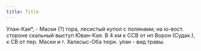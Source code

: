 ```yaml
---
title: Title
---
```


Улан-Кая*, - Маски (?) гора, лесистый купол с полянами; на ю-вост. стороне
скальный выступ Юван-Кая. В 4 км к ССВ от нп Ворон (Судак.), к СВ от пер. Маски
и г. Халасыс-Оба тюрк. улан - вид травы.
